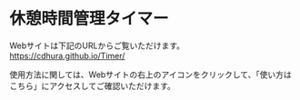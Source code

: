 # 休憩時間管理タイマー

Webサイトは下記のURLからご覧いただけます。
https://cdhura.github.io/Timer/

使用方法に関しては、Webサイトの右上のアイコンをクリックして、「使い方はこちら」にアクセスしてご確認いただけます。